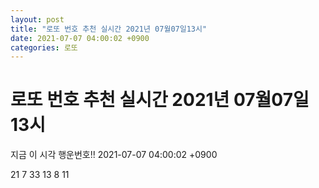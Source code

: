 ```yaml
---
layout: post
title: "로또 번호 추천 실시간 2021년 07월07일13시"
date: 2021-07-07 04:00:02 +0900
categories: 로또
---
```


# 로또 번호 추천 실시간 2021년 07월07일13시

지금 이 시각 행운번호!! 2021-07-07 04:00:02 +0900

 21  7  33  13  8  11 

